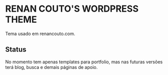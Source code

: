 RENAN COUTO'S WORDPRESS THEME
=============================
Tema usado em renancouto.com.

Status
------
No momento tem apenas templates para portfolio, mas nas futuras versões terá blog, busca e demais páginas de apoio.

